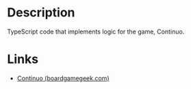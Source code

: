 # Description

TypeScript code that implements logic for the game, Continuo.

# Links

* [Continuo (boardgamegeek.com)](https://boardgamegeek.com/boardgame/1190/continuo)
